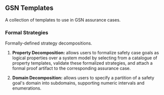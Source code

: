 ## GSN Templates

A collection of templates to use in GSN assurance cases.

### Formal Strategies

Formally-defined strategy decompositions.

1. **Property Decomposition:**
allows users to formalize safety case goals as logical properties over a system model by selecting from a catalogue of property templates, validate these formalized strategies, and attach a formal proof artifact to the corresponding assurance case.

2. **Domain Decomposition:**
allows users to specify a partition of a safety goal's domain into subdomains, supporting numeric intervals and enumerations.
